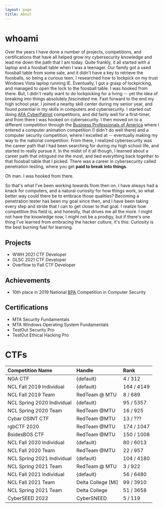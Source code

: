 ```yaml
---
layout: page
title: About
---
```


# whoami
Over the years I have done a number of projects, competitions, and certifications that have all helped grow my cybersecurity knowledge and lead me down the path that I am today. Quite frankly, it all started with a laptop and a foosball table when I was a teenager. Our family got a used foosball table from some sale, and it didn't have a key to retrieve the foosballs, so being a curious teen, I researched how to lockpick on my trust Windows Vista laptop running IE. Eventually, I got a grasp of lockpicking, and managed to open the lock to the foosball table. I was hooked from there. But, I didn't really want to do lockpicking for a living -- yet the idea of breaking into things absolutely *fascinated* me. Fast forward to the end my high school year, I joined a nearby skill center during my senior year, and found potential in my skills in computers and cybersecurity. I started out doing [AFA CyberPatriot](https://www.uscyberpatriot.org/) competitions, and did fairly well for a first-timer, and from there I was hooked on cybersecurity. I then moved on to a different competition through the [Business Professionals of America](https://bpa.org/) where I entered a computer animation competition (I didn't do well there) and a computer security competition, where I excelled at -- eventually making my way to the national competition. From there, I realized cybersecurity was the career path that I had been searching for during my high school life, and started to really pursue it. In the midst of it all though, I learned about a career path that intrigued me the most, and tied everything back together to that foosball table that I picked. There was a career in cybersecurity called penetration testing, where you get **paid to break into things**. 

Oh man. I was hooked from there.

So that's what I've been working towards from then on. I have always had a knack for computers, and a natural curiosity for how things work, so what better way could there be to embrace those qualities? Becoming a penetration tester has been my goal since then, and I have been taking every step and stride that I can to get closer to that goal. I realize how competitive this field is, and honestly, that drives me all the more. I might not have the knowledge now, I might not be a prodigy, but if there's one thing I've learned from embracing the hacker culture, it's this:
Curiosity is the best burning fuel for learning. 

## Projects
- WWH 2021 CTF Developer
- GLSC 2021 CTF Developer
- Overflow to Fall CTF Developer

## Achievements
- 10th place in 2019 National [BPA](https://bpa.org/) Competition in Computer Security

## Certifications
- MTA Security Fundamentals
- MTA Windows Operating System Fundamentals
- TestOut Security Pro
- TestOut Ethical Hacking Pro

# CTFs
| Competition Name           | Handle               | Rank       |
|:-------------------------- |:-------------------- |:---------- |
| NGA CTF                    | {default}            | 4 / 312    |
| NCL Fall 2019 Individual   | {default}            | 164 / 4149 |
| NCL Fall 2019 Team         | RedTeam @ MTU        | 8 / 689    |
| NCL Spring 2020 Individual | {default}            | 95 / 5357  |
| NCL Spring 2020 Team       | RedTeam @MTU         | 16 / 925   |
| Cybar OSINT CTF            | RedTeam @MTU         | 13 / ???   |
| rgbCTF 2020                | RedTeam @MTU         | 174 / 1047 |
| BsidesBOS CTF              | RedTeam @MTU         | 150 / 1008 |
| NCL Fall 2020 Individual   | {default}            | 80 / 6013  |
| NCL Fall 2020 Team         | RedTeam @MTU         | 22 / 957   |
| NCL Spring 2021 Individual | {default}            | 104 / 4180 |
| NCL Spring 2021 Team       | RedTeam @ MTU        | 3 / 922    |
| NCL Fall 2021 Individual   | {default}            | 56 / 6480  |
| NCL Fall 2021 Team         | Delta College \[MI\]   | 99 / 3910  |
| NCL Spring 2021 Team       | Delta College        | 51  / 3658 |
| CyberSEED 2022             | CyberSNEED           | 5 / 119    |